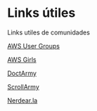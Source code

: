 # Links útiles
Links utiles de comunidades

[AWS User Groups](https://www.meetup.com/es/aws-user-group-buenos-aires/)

[AWS Girls](https://www.instagram.com/awsgirlsargentina/)

[DoctArmy](https://www.instagram.com/doctarmy/)

[ScrollArmy](https://scrollarmy.com.ar/)

[Nerdear.la]([https://website-name.com](https://nerdear.la/en/)https://nerdear.la/en/)
